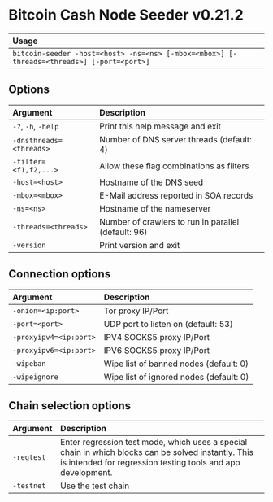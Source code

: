 # Bitcoin Cash Node Seeder v0.21.2

| Usage                                                                                     |
| :---------------------------------------------------------------------------------------- |
| `bitcoin-seeder -host=<host> -ns=<ns> [-mbox=<mbox>] [-threads=<threads>] [-port=<port>]` |

Options
-------

| Argument                | Description                                         |
| :---------------------- | :-------------------------------------------------- |
| `-?`, `-h`, `-help`     | Print this help message and exit                    |
| `-dnsthreads=<threads>` | Number of DNS server threads (default: 4)           |
| `-filter=<f1,f2,...>`   | Allow these flag combinations as filters            |
| `-host=<host>`          | Hostname of the DNS seed                            |
| `-mbox=<mbox>`          | E-Mail address reported in SOA records              |
| `-ns=<ns>`              | Hostname of the nameserver                          |
| `-threads=<threads>`    | Number of crawlers to run in parallel (default: 96) |
| `-version`              | Print version and exit                              |

Connection options
------------------

| Argument               | Description                             |
| :--------------------- | :-------------------------------------- |
| `-onion=<ip:port>`     | Tor proxy IP/Port                       |
| `-port=<port>`         | UDP port to listen on (default: 53)     |
| `-proxyipv4=<ip:port>` | IPV4 SOCKS5 proxy IP/Port               |
| `-proxyipv6=<ip:port>` | IPV6 SOCKS5 proxy IP/Port               |
| `-wipeban`             | Wipe list of banned nodes (default: 0)  |
| `-wipeignore`          | Wipe list of ignored nodes (default: 0) |

Chain selection options
-----------------------

| Argument   | Description                                                                                                                                                        |
| :--------- | :----------------------------------------------------------------------------------------------------------------------------------------------------------------- |
| `-regtest` | Enter regression test mode, which uses a special chain in which blocks can be solved instantly. This is intended for regression testing tools and app development. |
| `-testnet` | Use the test chain                                                                                                                                                 |
